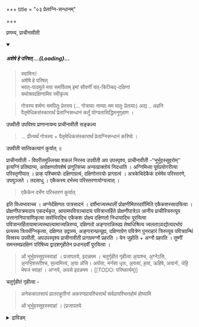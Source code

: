 +++
title = "०३ प्रेताग्नि-सन्धानम्"

+++

प्रणम्य, प्राचीनावीती 

<div class="js_include" includetitle="false" newlevelforh1="5" unfilled url="/vedAH_yajuH/taittirIyam/sUtram/ApastambaH/gRhyam/paddhatiH/shrIvaiShNavaH/mantrAdi/asheShe_pariShat_svIkRtya.md">
<details open><summary><h5>अशेषे हे परिषत् ...{Loading}...</h5></summary>

> स्वामिनः!  
अशेषे हे परिषत्  
भवत्-पादमूले मया समर्पिताम् इमां सौवर्णीं यत्-किञ्चिद्-दक्षिणां  
यथोक्तदक्षिणामिव स्वीकृत्य  

</details>
</div>  

> गोत्रस्य शर्मणः ममपितुः प्रेतस्य (... गोत्रायाः नाम्याः मम मातुः प्रेतायाः) अद्य .. अहनि पैतृमेधिकसंस्कारार्थं प्रेताग्निसन्धानं कर्तुं योग्यतासिद्धिमनुगृहाण । 

उपवीती उपविश्य प्राणानायम्य प्राचीनावीती सङ्कल्य

> ... प्रीत्यर्थं गोत्रस्य + पैतृमेधिकसंस्कारार्थं प्रेताग्निसन्धानं करिष्ये । 

उपवीती सात्विकत्यागं कुर्यात् ॥ 

प्राचीनावीती - विपरीतमुल्लिख्य शकलं निरस्य उपवीती अप उपस्पृश्य, प्राचीनावीती -‘‘भूर्भुव॒स्सुव॒रोम्’’ इत्यग्निं प्रतिष्ठाप्य, अवोक्षणतोपशेषं प्रागुत्सिच्य अन्यत्प्राक्तोयं निदधाति । अग्निमिध्वा पूर्वप्रयोगरीत्या परिस्तृणीयात् । प्राक् पश्चिमयोः दक्षिणाग्रत्वं, दक्षिणोत्तरयोः प्रागग्रत्वं । अत्रकेचिदेकैकं दर्भमेव परिस्तरणे, उपयुञ्जते । तदसाधु । एकैकस्य दर्भस्य परिस्तरणायोग्यत्वात् । 

> एकैकेन दर्भेण परिस्तरणं कुर्यात्

इति विध्यभावाच्च । अग्नेर्दक्षिणतः पात्रसादनं । दर्वीमाज्यस्थालीं प्रोक्षणीमितरदर्वीमिति एकैकशस्सादयित्वा । प्रोक्षणीपात्रमादाय एकदर्भकृत, आयामपवित्रञ्चादाय पवित्रान्तर्हिते प्रोक्षणीपात्रेऽप आनीय प्राचीस्त्रिरुत्पूय उत्तानानिपात्राणिकृत्वा सर्वाभिरद्भिः एकैकशः प्रोक्ष्य दक्षिणतो निधायाद्भिः पूरयित्वा पवित्रान्तर्हितायामाज्यस्थाल्यामाज्यन्निरुप्य, दक्षिणतो अङ्गारान्निरूह्य तेष्वधिश्रित्य ज्वलताऽवद्योत्यदर्भाग्रं प्रत्यस्य त्रिःपर्यग्निकृत्वा, दक्षिणत उद्वास्य, अङ्गारान्प्रत्यूह्य, दक्षिणाग्रेण पवित्रेण पुनराहारं त्रिरुत्पूय पवित्रग्रन्थिं विस्रस्य उपवीती, अपउपस्पृश्य प्राचीनावीती प्रागग्रमग्नौ प्रहरति । येन जुहोति + अग्नौ प्रहरति । तूष्णीं समन्तमप्रदक्षिणं परिषिच्य द्वादशगृहीतेन प्रधानदर्वीं पूरयित्वा ।

> ओं भूर्भुवस्सुव॒स्स्वाहा॑ । प्रजापतये, इदन्नमम । चतुर्गृहीतं गृहीत्वा अ॒याश्च, अ॒ग्नेऽसि, अ॒नभि॒शस्तीश्च, स॒त्यमित्त्वं, अ॒या ॲसि। अयॅसा, मनॅसा धृतः, अ॒यसा॑, ह॒व्यं, ऊहिषे, अयानॅः, धेहि॒ भेषजं स्वाहा॑ । अग्नये, अयसे इदन्नमम ।
[[TODO: परिष्कार्यम्]]

चतुर्गृहीतं गृहीत्वा - 

> अनेककालसायं प्रातराहुतीनां अकरणप्रायश्चित्तार्थं सर्वप्रायश्चित्तहोमं होष्यामि 
>
> ओं भूर्भुव॒स्सुव॒स्स्वाहा॑ । (प्रजापतये 

<details><summary>द्राविडम्</summary>

## 3 ப்ரேதாக்நி ஸந்தானம்

அனுஜ்ஞை, ஸங்கல்ப்பம். அக்நி ப்ரதிஷ்டை சுபங்களில் செய்யப்படுகிறதை இங்கு விபரீதமாக (அதாவது வடக்காக முடிக்கப்படுவதை தெற்காக முடிக்க வேண்டும்) செய்ய வேண்டும்.

10
பரிஸ்தரணத்தில் சிலர் ஒரே ஒரு தர்ப்பத்தை பரிஸ்தரணமாகச் சேர்க்கின்றனர். அதற்கு வசனம் இல்லாததாலும் “பரிஸ்தரணம்” என்கிற சொல்லிற்கு சுற்றிலும் பரப்புதல்” என்ற அர்த்தத்தாலும் பூர்வ பரிபாஷையில் (அக்நி முகத்தில்) சொல்லப்பட்டதையே இங்கும் கொள்வது உசிதம்.

இங்கு தென் பக்கத்தில் பாத்ர ஸாதனம், தர்வி, ஆஜ்ய ஸ்தாலீ, ப்ரோக்ஷணீ, இதர தர்வீ என்பதாக தனித் தனியாக ஸாதனம். ஒரு தர்ப்பத்தால் செய்யப்பட்ட ஆயாமத பவித்ரம், ப்ரோக்ஷணீ ஸம்ஸ்காரம், ஆஜ்ய ஸம்ஸ்காரத்தில் தென் புறத்தில் உள்ள தணல்களைத் தென் புறத்திலேயே வைத்து ஸம்ஸ்காரம் செய்து, அதற்குத் தெற்கேயே இறக்க வேண்டும். உத்பவனத்தை எப்பொழுதும் போல் கிழக்கில் ஆரம்பித்து கிழக்கிலேயே முடிக்க
வேண்டும். மொத்தத்தில் மூன்று தடவை, தர்வீ ஸம்ஸ்காரம், அப்ரதக்ஷிணமாக பரிஷேசனம், பெரிய தர்வியில் 12 தடவை சிறிய ஸர்வ ப்ராயச்சித்த தர்வியினால் எடுக்கப்பட்ட நெய்யை மந்திரத்தினால் (ஓம் பூர் புவஸ்ஸுவ ஸ்வாஹா) ஹோமம், அயாச்ச ஹோமம், ஔபாஸன காலாதிக்ரம ஹோமம், தர்சபூர்ண மாஸ காலாதிக்ரம ஹோமம், அநாஜ்ஞாதத்ரயம், வ்யாஹ்ருதி சதுஷ்டயம், பூர்ணாஹுதி, ஸமந்தமாக அப்ரதக்ஷிண பரிஷேசனம், ஔபாஸனாதி, அதிக்ரம பிராயச்சித்தமாக த்ரவ்ய (ஹிரண்ய) தானம், ஒளபாஸன ஹோமம் இவைகளைச் செய்ய வேண்டும்.

<details>

> इदन्नमम) । 

पुनश्चतुर्गृहीतं गृहीत्वा - 

> अनेक दर्शपूर्णमासस्थालीपाक, अकरणप्रायश्चित्तार्थं सर्वप्रायश्चित्तहोमं होष्यामि । 
>
> ओं भूर्भुव॒स्सुव॒स्स्वाहा॑ । (प्रजापतये इदन्नमम) । 

> अस्मिन्प्रेताग्निसन्धानहोमकर्मणिमध्ये सम्भावित समस्तदोषप्रायश्चित्तार्थं प्रायश्चित्तहोमं होष्यामि । 

> ओभूर्भुव॒स्सुव॒स्वाहा॑ (प्रजापतये इदन्नमम) । अना॑ज्ञातं, यदाज्ञतं । य॒ज्ञस्य, क्रि॒यते॑, मिथु । अग्ने॑, तदस्य, कल्पय । त्वँहिवेत्थं, यथातथं, स्वाहा॑ । (अग्नये इदन्नमम) । पुरुषसम्मितः य॒ज्ञः । य॒ज्ञः, पुरुषसम्मितः । अग्ने॑ तदस्य, कल्पय । त्वँहिवेत्थ, यथातथं, स्वाहा॑ । (अग्नये, इदन्नमम) । यत्पॉक॒त्राः, मनॅसा, दी॒नद॑क्षान । य॒ज्ञस्ये॑ म॒न्वते॑, मनांसः । अ॒ग्निष्टत्, होता॑ ऋ॒तुवित्, वि॒जा॒नन् । यजिष्ठः, दे॒वान्, ऋ॒तुशः य॒जा॒ति॒ स्वाहा॑ । (अग्नये, इदन्नमम) । ओं भूस्स्वाहा॑ । (अग्नये, इदन्नमम), ओं भुव॒स्स्वाहा॑ । (वायवे इदन्नमम) । ओँसु॒व॒स्वाहा॑ । (सूर्याय इदन्नमम) । ओं भूर्भुवस्सुवस्स्वाहा॑ । (प्रजापतये इदन्नमम) । श्रीविष्णवे स्वाहा॑ । (विष्णवे परमात्मने इदन्नमम) । उपवीती प्राणानायम्य - प्राचीनावीती समन्तमप्रदक्षिणं परिषिच्य ।
[[TODO: परिष्कार्यम्]]

> ममपितुः औपासनविच्छेदप्रभृति प्राणवियोगकालपर्यन्तं कर्तव्य, औपासनद्रव्य स्थालीपाकद्रव्य, आज्यद्रव्यकृच्छ्रद्रव्याणां प्रतिनिधित्वेन यत्किञ्चिद्धिरण्यदानं, करिष्ये । 

> हिरण्यगर्भ गर्भस्थं + प्रयच्छमे ।

> ममपितुः औपासनविच्छेदप्रभृति प्राणवियोगकालपर्यन्तं कर्तव्य + यत्किञ्चिद्धिरण्यं श्रीवैष्णवाय सम्प्रददे । 

अच्युतः प्रीयताम् ।

उपवीती प्राणानायम्य प्राचीनावीती, पूर्वेद्युः सायं, 

> औपासनेन सह अद्यप्रातरौपासनहोमं होष्यामि । 

अप्रदक्षिणं परिषिच्य । एकांसमिधमाधाय हस्ते तण्डुलमादाय प्रोक्ष्य द्वेधा विभज्य दक्षिणहस्तस्थं तण्डुलं 'अ॒ग्नये॒ स्वाहा॑' । (अग्नये इदन्नमम) । अन्यं भागं दक्षिणहस्ते, आदाय, 'अ॒ग्नये॑, स्वि॒ष्ट॒कृते॒स्वाहा॑' । (अग्नये स्विष्टकृते इदन्नमम) । एकां समिधमाधाय । पुनः एकां समिधमाधाय । हस्ते तण्डुलमादाय । द्वेधा विभज्य दक्षिणहस्तस्थं 'सूर्याय स्वाहा' । (सूर्याय इदन्नमम) । 'अग्नये स्विष्टकृते स्वाहा' । (अग्नये स्विष्टकृते इदन्नमम) एकां समिधमाधाय । समन्तमप्रदक्षिणं परिषिञ्चेत् । अस्मिन्नेवाग्नौ पैतृमेधिकंकुर्यात् ॥